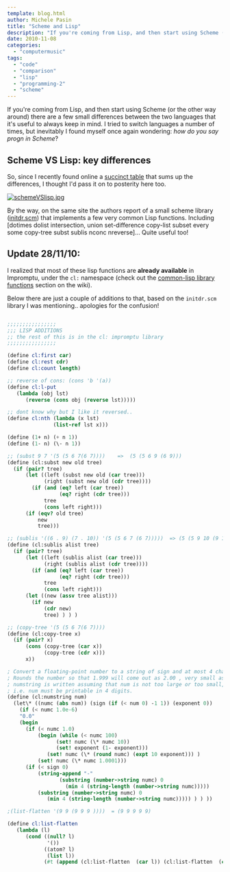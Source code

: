 ```yaml
---
template: blog.html
author: Michele Pasin
title: "Scheme and Lisp"
description: "If you're coming from Lisp, and then start using Scheme (or the other way around) there are a few small differences between the two languages that it's useful to always keep in mind."
date: 2010-11-08
categories: 
  - "computermusic"
tags: 
  - "code"
  - "comparison"
  - "lisp"
  - "programming-2"
  - "scheme"
---
```


If you're coming from Lisp, and then start using Scheme (or the other way around) there are a few small differences between the two languages that it's useful to always keep in mind. I tried to switch languages a number of times, but inevitably I found myself once again wondering: *how do you say progn in Scheme*?

## Scheme VS Lisp: key differences

So, since I recently found online a [succinct table](http://www.cs.utexas.edu/~novak/schemevscl.html) that sums up the differences, I thought I'd pass it on to posterity here too.

[![schemeVSlisp.jpg](/img/schemeVSlisp.jpg)](https://www.cs.utexas.edu/~novak/schemevscl.html)

By the way, on the same site the authors report of a small scheme library ([initdr.scm](ftp://ftp.cs.utexas.edu/pub/novak/cs307/initdr.scm)) that implements a few very common Lisp functions. Including \[dotimes dolist intersection, union set-difference copy-list subset every some copy-tree subst sublis nconc nreverse\]... Quite useful too!

## Update 28/11/10:

I realized that most of these lisp functions are **already available** in Impromptu, under the `cl:` namespace (check out the [common-lisp library functions](http://moso.com.au/wiki/index.php?title=Common_Lisp_Library_Functions) section on the wiki). 

Below there are just a couple of additions to that, based on the `initdr.scm` library I was mentioning.. apologies for the confusion!



```scheme

;;;;;;;;;;;;;;;;
;;; LISP ADDITIONS 
;; the rest of this is in the cl: impromptu library
;;;;;;;;;;;;;;;;

(define cl:first car)
(define cl:rest cdr)
(define cl:count length)

;; reverse of cons: (cons 'b '(a))
(define cl:l-put
   (lambda (obj lst)
      (reverse (cons obj (reverse lst)))))

;; dont know why but I like it reversed..
(define cl:nth (lambda (x lst)
               (list-ref lst x)))

(define (1+ n) (+ n 1))
(define (1- n) (\- n 1))

;; (subst 9 7 '(5 (5 6 7(6 7))))    =>  (5 (5 6 9 (6 9)))      
(define (cl:subst new old tree)
  (if (pair? tree)
      (let ((left (subst new old (car tree)))
            (right (subst new old (cdr tree))))
        (if (and (eq? left (car tree))
                 (eq? right (cdr tree)))
            tree
            (cons left right)))
      (if (eqv? old tree)
          new
          tree)))

;; (sublis '((6 . 9) (7 . 10)) '(5 (5 6 7 (6 7)))))  => (5 (5 9 10 (9 10)))
(define (cl:sublis alist tree)
  (if (pair? tree)
      (let ((left (sublis alist (car tree)))
            (right (sublis alist (cdr tree))))
        (if (and (eq? left (car tree))
                 (eq? right (cdr tree)))
            tree
            (cons left right)))
      (let ((new (assv tree alist)))
        (if new
            (cdr new)
            tree) ) ) )

;; (copy-tree '(5 (5 6 7(6 7))))
(define (cl:copy-tree x)
  (if (pair? x)
      (cons (copy-tree (car x))
            (copy-tree (cdr x)))
      x))

; Convert a floating-point number to a string of sign and at most 4 characters.
; Rounds the number so that 1.999 will come out as 2.00 , very small as 0.0 .
; numstring is written assuming that num is not too large or too small,
; i.e. num must be printable in 4 digits.
(define (cl:numstring num)
  (let\* ((numc (abs num)) (sign (if (< num 0) -1 1)) (exponent 0))
    (if (< numc 1.0e-6)
    "0.0"
    (begin
      (if (< numc 1.0)
          (begin (while (< numc 100)
                (set! numc (\* numc 10))
                (set! exponent (1- exponent)))
             (set! numc (\* (round numc) (expt 10 exponent))) )
          (set! numc (\* numc 1.0001)))
      (if (< sign 0)
          (string-append "-"
                 (substring (number->string numc) 0
                   (min 4 (string-length (number->string numc)))))
          (substring (number->string numc) 0
             (min 4 (string-length (number->string numc))))) ) ) ))

;(list-flatten '(9 9 (9 9 9 ))))  = (9 9 9 9 9)

(define cl:list-flatten 
   (lambda (l)
      (cond ((null? l)
             '())
            ((atom? l)
             (list l))
            (#t (append (cl:list-flatten  (car l)) (cl:list-flatten  (cdr l)))))))
```

